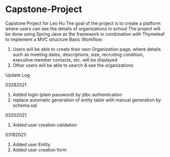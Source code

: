 # Capstone-Project
Capstone Project for Leo Hu
The goal of the project is to create a platform where users can see the details of organizations in school
The project will be done using Spring Java as the framework in combination with Thymeleaf to implement a MVC structure
Basic Workflow:
1. Users will be able to create their own Organization page, where details such as meeting dates, descriptions, size, recruiting condition, executive member contacts, etc. will be displayed
2. Other users will be able to search & see the organizations


Update Log

03282021
1. Added login (plain password) by jdbc authentication
2. replace automatic generation of entity table with manual generation by schema.sql

03202021
1. Added user creation validation

03182021:
1. Added user Entity
2. Added user creation form
